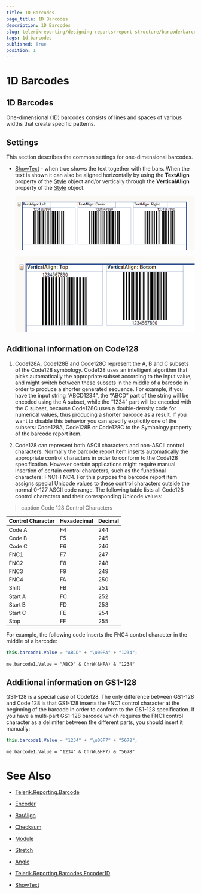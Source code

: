 ```yaml
---
title: 1D Barcodes
page_title: 1D Barcodes 
description: 1D Barcodes
slug: telerikreporting/designing-reports/report-structure/barcode/barcode-types/1d-barcodes
tags: 1d,barcodes
published: True
position: 1
---
```


# 1D Barcodes

## 1D Barcodes

One-dimensional (1D) barcodes consists of lines and spaces of various widths that create specific patterns. 

## Settings

This section describes the common settings for one-dimensional barcodes. 

* [ShowText](/reporting/api/Telerik.Reporting.Barcodes.Encoder1D#Telerik_Reporting_Barcodes_Encoder1D_ShowText) - when true shows the text together with the bars. When the text is shown it can also be aligned horizontally by using the __TextAlign__ property of the [Style](/reporting/api/Telerik.Reporting.ReportItemBase#Telerik_Reporting_ReportItemBase_Style) object and/or vertically through the __VerticalAlign__ property of the [Style](/reporting/api/Telerik.Reporting.ReportItemBase#Telerik_Reporting_ReportItemBase_Style) object. 

  ![barcode-textalign-property](images/Barcodes/barcode-textalign-property.png) 

  ![barcode-verticalalign-property](images/Barcodes/barcode-verticalalign-property.png)

## Additional information on Code128

1. Code128A, Code128B and Code128C represent the A, B and C subsets of the Code128 symbology. Code128 uses an intelligent algorithm that picks automatically the appropriate subset according to the input value, and might switch between these subsets in the middle of a barcode in order to produce a shorter generated sequence. For example, if you have the input string “ABCD1234”, the “ABCD” part of the string will be encoded using the A subset, while the “1234” part will be encoded with the C subset, because Code128C uses a double-density code for numerical values, thus producing a shorter barcode as a result. If you want to disable this behavior you can specify explicitly one of the subsets: Code128A, Code128B or Code128C to the Symbology property of the barcode report item. 

1. Code128 can represent both ASCII characters and non-ASCII control characters. Normally the barcode report item inserts automatically the appropriate control characters in order to conform to the Code128 specification. However certain applications might require manual insertion of certain control characters, such as the functional characters: FNC1-FNC4. For this purpose the barcode report item assigns special Unicode values to these control characters outside the normal 0-127 ASCII code range. The following table lists all Code128 control characters and their corresponding Unicode values: 


>caption Code 128 Control Characters

| Control Character | Hexadecimal | Decimal |
| ------ | ------ | ------ |
|Code A|F4|244|
|Code B|F5|245|
|Code C|F6|246|
|FNC1|F7|247|
|FNC2|F8|248|
|FNC3|F9|249|
|FNC4|FA|250|
|Shift|FB|251|
|Start A|FC|252|
|Start B|FD|253|
|Start C|FE|254|
|Stop|FF|255|


For example, the following code inserts the FNC4 control character in the middle of a barcode:
    
````C#
this.barcode1.Value = "ABCD" + "\u00FA" + "1234";
````
````VB.NET
me.barcode1.Value = "ABCD" & ChrW(&HFA) & "1234"
````

## Additional information on GS1-128

GS1-128 is a special case of Code128. The only difference between GS1-128 and Code 128 is that GS1-128 inserts the FNC1 control character at the beginning of the barcode in order to conform to the GS1-128 specification. If you have a multi-part GS1-128 barcode which requires the FNC1 control character as a delimiter between the different parts, you should insert it manually: 
    
````C#
this.barcode1.Value = "1234" + "\u00F7" + "5678";
````
````VB.NET
me.barcode1.Value = "1234" & ChrW(&HF7) & "5678"
````


# See Also
 
* [Telerik.Reporting.Barcode](/reporting/api/Telerik.Reporting.Barcode)  

* [Encoder](/reporting/api/Telerik.Reporting.Barcode#Telerik_Reporting_Barcode_Encoder)  

* [BarAlign](/reporting/api/Telerik.Reporting.Barcode#Telerik_Reporting_Barcode_BarAlign)  

* [Checksum](/reporting/api/Telerik.Reporting.Barcode#Telerik_Reporting_Barcode_Checksum)  

* [Module](/reporting/api/Telerik.Reporting.Barcode#Telerik_Reporting_Barcode_Module)  

* [Stretch](/reporting/api/Telerik.Reporting.Barcode#Telerik_Reporting_Barcode_Stretch)  

* [Angle](/reporting/api/Telerik.Reporting.Barcode#Telerik_Reporting_Barcode_Angle)  

* [Telerik.Reporting.Barcodes.Encoder1D](/reporting/api/Telerik.Reporting.Barcodes.Encoder1D)  

* [ShowText](/reporting/api/Telerik.Reporting.Barcodes.Encoder1D#Telerik_Reporting_Barcodes_Encoder1D_ShowText)
